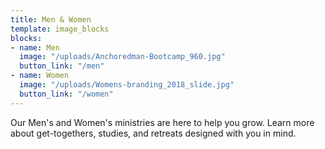 ```yaml
---
title: Men & Women
template: image_blocks
blocks:
- name: Men
  image: "/uploads/Anchoredman-Bootcamp_960.jpg"
  button_link: "/men"
- name: Women
  image: "/uploads/Womens-branding_2018_slide.jpg"
  button_link: "/women"
---
```


Our Men's and Women's ministries are here to help you grow. Learn more about
get-togethers, studies, and retreats designed with you in mind.

